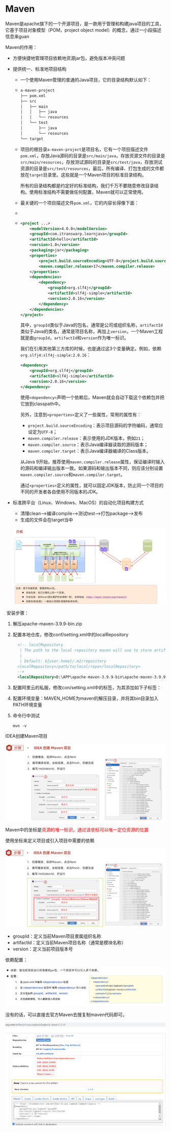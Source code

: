 # Maven

Maven是apache旗下的一个开源项目，是一款用于管理和构建java项目的工具，它基于项目对象模型（POM，project object model）的概念，通过一小段描述信息来guan

Maven的作用：

- 方便快捷地管理项目依赖地资源jar包，避免版本冲突问题

- 提供统一、标准地项目结构

  - 一个使用Maven管理的普通的Java项目，它的目录结构默认如下：

  - ```xml
    a-maven-project
    ├── pom.xml
    ├── src
    │   ├── main
    │   │   ├── java
    │   │   └── resources
    │   └── test
    │       ├── java
    │       └── resources
    └── target
    ```

  - 项目的根目录`a-maven-project`是项目名，它有一个项目描述文件`pom.xml`，存放Java源码的目录是`src/main/java`，存放资源文件的目录是`src/main/resources`，存放测试源码的目录是`src/test/java`，存放测试资源的目录是`src/test/resources`，最后，所有编译、打包生成的文件都放在`target`目录里。这些就是一个Maven项目的标准目录结构。

    所有的目录结构都是约定好的标准结构，我们千万不要随意修改目录结构。使用标准结构不需要做任何配置，Maven就可以正常使用。

  - 最关键的一个项目描述文件`pom.xml`，它的内容长得像下面：

  - 

  - ```xml
    <project ...>
    	<modelVersion>4.0.0</modelVersion>
    	<groupId>com.itranswarp.learnjava</groupId>
    	<artifactId>hello</artifactId>
    	<version>1.0</version>
    	<packaging>jar</packaging>
    	<properties>
            <project.build.sourceEncoding>UTF-8</project.build.sourceEncoding>
    		<maven.compiler.release>17</maven.compiler.release>
    	</properties>
    	<dependencies>
            <dependency>
                <groupId>org.slf4j</groupId>
                <artifactId>slf4j-simple</artifactId>
                <version>2.0.16</version>
            </dependency>
    	</dependencies>
    </project>
    ```

    其中，`groupId`类似于Java的包名，通常是公司或组织名称，`artifactId`类似于Java的类名，通常是项目名称，再加上`version`，一个Maven工程就是由`groupId`，`artifactId`和`version`作为唯一标识。

    我们在引用其他第三方库的时候，也是通过这3个变量确定。例如，依赖`org.slfj4:slf4j-simple:2.0.16`：

    ```xml
    <dependency>
        <groupId>org.slf4j</groupId>
        <artifactId>slf4j-simple</artifactId>
        <version>2.0.16</version>
    </dependency>
    ```

    使用`<dependency>`声明一个依赖后，Maven就会自动下载这个依赖包并把它放到classpath中。

    另外，注意到`<properties>`定义了一些属性，常用的属性有：

    - `project.build.sourceEncoding`：表示项目源码的字符编码，通常应设定为`UTF-8`；
    - `maven.compiler.release`：表示使用的JDK版本，例如`21`；
    - `maven.compiler.source`：表示Java编译器读取的源码版本；
    - `maven.compiler.target`：表示Java编译器编译的Class版本。

    从Java 9开始，推荐使用`maven.compiler.release`属性，保证编译时输入的源码和编译输出版本一致。如果源码和输出版本不同，则应该分别设置`maven.compiler.source`和`maven.compiler.target`。

    通过`<properties>`定义的属性，就可以固定JDK版本，防止同一个项目的不同的开发者各自使用不同版本的JDK。

- 标准跨平台（Linux、Windows、MacOS）的自动化项目构建方式

  - 清理clean-->编译compile-->测试test-->打包package-->发布
  - 生成的文件会在target当中

  ![image-20241030162835233](Spring.assets/image-20241030162835233.png)

​	安装步骤：

1. 解压apache-maven-3.9.9-bin.zip 

2. 配置本地仓库，修改conf/setting.xml中的localRepository

   ```xml
     <!-- localRepository
      | The path to the local repository maven will use to store artifacts.
      |
      | Default: ${user.home}/.m2/repository
     <localRepository>/path/to/local/repo</localRepository>
     -->
     <localRepository>D:\APP\apache-maven-3.9.9-bin\apache-maven-3.9.9\mvn_repo</localRepository>
   ```

3. 配置阿里云的私服，修改con/setting.xml中的<mirrors>标签，为其添加如下子标签：

4. 配置环境变量：MAVEN_HOME为maven的解压目录，并将其bin目录加入PATH环境变量

5. 命令行中测试 

   ```shell
   mvn -v
   ```



IDEA创建Maven项目

![image-20241030184929162](Spring.assets/image-20241030184929162.png)

Maven中的坐标是<font color=red>资源的唯一标识，通过该坐标可以唯一定位资源的位置</font>

使用坐标来定义项目或引入项目中需要的依赖

![image-20241030185707674](Spring.assets/image-20241030185707674.png)

- groupId：定义当前Maven项目隶属组织名称
- artifactId：定义当前Maven项目名称（通常是模块名称）
- version：定义当前项目版本号

依赖配置：

![image-20241030191533568](Spring.assets/image-20241030191533568.png)

没有的话，可以直接去官方Maven去搜复制maven代码即可。

![image-20241030191643080](Spring.assets/image-20241030191643080.png)



